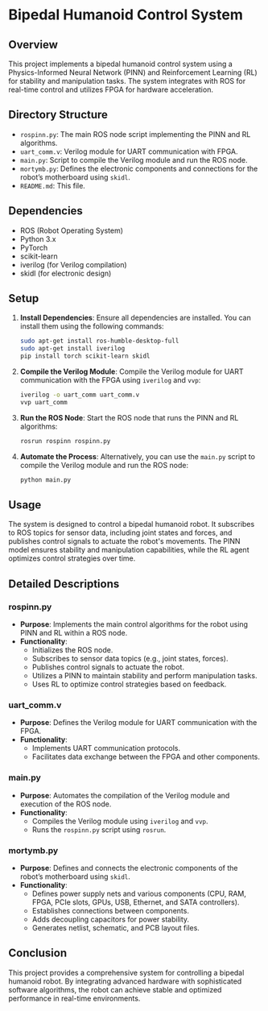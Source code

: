 # Bipedal Humanoid Control System

## Overview

This project implements a bipedal humanoid control system using a Physics-Informed Neural Network (PINN) and Reinforcement Learning (RL) for stability and manipulation tasks. The system integrates with ROS for real-time control and utilizes FPGA for hardware acceleration.

## Directory Structure

- `rospinn.py`: The main ROS node script implementing the PINN and RL algorithms.
- `uart_comm.v`: Verilog module for UART communication with FPGA.
- `main.py`: Script to compile the Verilog module and run the ROS node.
- `mortymb.py`: Defines the electronic components and connections for the robot’s motherboard using `skidl`.
- `README.md`: This file.

## Dependencies

- ROS (Robot Operating System)
- Python 3.x
- PyTorch
- scikit-learn
- iverilog (for Verilog compilation)
- skidl (for electronic design)

## Setup

1. **Install Dependencies**:
   Ensure all dependencies are installed. You can install them using the following commands:
   ```sh
   sudo apt-get install ros-humble-desktop-full
   sudo apt-get install iverilog
   pip install torch scikit-learn skidl
   ```

2. **Compile the Verilog Module**:
   Compile the Verilog module for UART communication with the FPGA using `iverilog` and `vvp`:
   ```sh
   iverilog -o uart_comm uart_comm.v
   vvp uart_comm
   ```

3. **Run the ROS Node**:
   Start the ROS node that runs the PINN and RL algorithms:
   ```sh
   rosrun rospinn rospinn.py
   ```

4. **Automate the Process**:
   Alternatively, you can use the `main.py` script to compile the Verilog module and run the ROS node:
   ```sh
   python main.py
   ```

## Usage

The system is designed to control a bipedal humanoid robot. It subscribes to ROS topics for sensor data, including joint states and forces, and publishes control signals to actuate the robot's movements. The PINN model ensures stability and manipulation capabilities, while the RL agent optimizes control strategies over time.

## Detailed Descriptions

### rospinn.py

- **Purpose**: Implements the main control algorithms for the robot using PINN and RL within a ROS node.
- **Functionality**:
  - Initializes the ROS node.
  - Subscribes to sensor data topics (e.g., joint states, forces).
  - Publishes control signals to actuate the robot.
  - Utilizes a PINN to maintain stability and perform manipulation tasks.
  - Uses RL to optimize control strategies based on feedback.

### uart_comm.v

- **Purpose**: Defines the Verilog module for UART communication with the FPGA.
- **Functionality**:
  - Implements UART communication protocols.
  - Facilitates data exchange between the FPGA and other components.

### main.py

- **Purpose**: Automates the compilation of the Verilog module and execution of the ROS node.
- **Functionality**:
  - Compiles the Verilog module using `iverilog` and `vvp`.
  - Runs the `rospinn.py` script using `rosrun`.

### mortymb.py

- **Purpose**: Defines and connects the electronic components of the robot’s motherboard using `skidl`.
- **Functionality**:
  - Defines power supply nets and various components (CPU, RAM, FPGA, PCIe slots, GPUs, USB, Ethernet, and SATA controllers).
  - Establishes connections between components.
  - Adds decoupling capacitors for power stability.
  - Generates netlist, schematic, and PCB layout files.

## Conclusion

This project provides a comprehensive system for controlling a bipedal humanoid robot. By integrating advanced hardware with sophisticated software algorithms, the robot can achieve stable and optimized performance in real-time environments.
